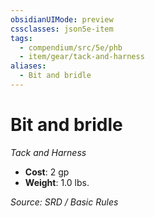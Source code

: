 ```yaml
---
obsidianUIMode: preview
cssclasses: json5e-item
tags:
  - compendium/src/5e/phb
  - item/gear/tack-and-harness
aliases:
  - Bit and bridle
---
```

# Bit and bridle
*Tack and Harness*  

- **Cost**: 2 gp
- **Weight**: 1.0 lbs.

*Source: SRD / Basic Rules*